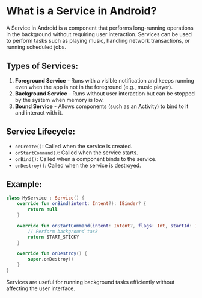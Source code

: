 

 # What is a Service in Android?
 
 A Service in Android is a component that performs long-running operations in the background without requiring user interaction. Services can be used to perform tasks such as playing music, handling network transactions, or running scheduled jobs.
 
 ## Types of Services:
 1. **Foreground Service** - Runs with a visible notification and keeps running even when the app is not in the foreground (e.g., music player).
 2. **Background Service** - Runs without user interaction but can be stopped by the system when memory is low.
 3. **Bound Service** - Allows components (such as an Activity) to bind to it and interact with it.
 
 ## Service Lifecycle:
 - `onCreate()`: Called when the service is created.
 - `onStartCommand()`: Called when the service starts.
 - `onBind()`: Called when a component binds to the service.
 - `onDestroy()`: Called when the service is destroyed.
 
 ## Example:
 ```kotlin
 class MyService : Service() {
     override fun onBind(intent: Intent?): IBinder? {
         return null
     }
 
     override fun onStartCommand(intent: Intent?, flags: Int, startId: Int): Int {
         // Perform background task
         return START_STICKY
     }
 
     override fun onDestroy() {
         super.onDestroy()
     }
 }
 ```
 
 Services are useful for running background tasks efficiently without affecting the user interface.